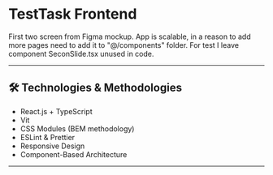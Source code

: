 # TestTask Frontend 

First two screen from Figma mockup. App is scalable, in a reason to add more pages need to add it to "@/components" folder. For test I leave component SeconSlide.tsx unused in code.

---

## 🛠 Technologies & Methodologies

- React.js + TypeScript  
- Vit  
- CSS Modules (BEM methodology)
- ESLint & Prettier
- Responsive Design
- Component-Based Architecture

---



